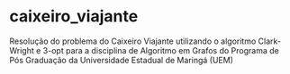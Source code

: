 # caixeiro_viajante
Resolução do problema do Caixeiro Viajante utilizando o algoritmo Clark-Wright e 3-opt para a disciplina de Algoritmo em Grafos do Programa de Pós Graduação da Universidade Estadual de Maringá (UEM)
